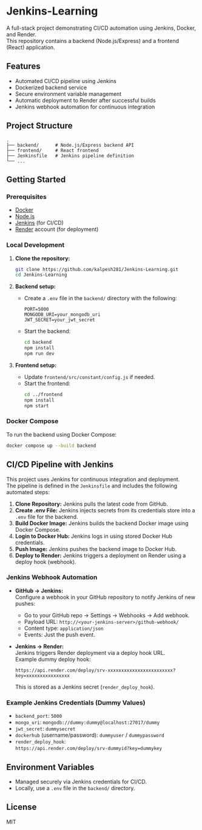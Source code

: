 # Jenkins-Learning

A full-stack project demonstrating CI/CD automation using Jenkins, Docker, and Render.  
This repository contains a backend (Node.js/Express) and a frontend (React) application.

## Features

- Automated CI/CD pipeline using Jenkins
- Dockerized backend service
- Secure environment variable management
- Automatic deployment to Render after successful builds
- Jenkins webhook automation for continuous integration

## Project Structure

```
.
├── backend/      # Node.js/Express backend API
├── frontend/     # React frontend
├── Jenkinsfile   # Jenkins pipeline definition
└── ...
```

## Getting Started

### Prerequisites

- [Docker](https://www.docker.com/)
- [Node.js](https://nodejs.org/)
- [Jenkins](https://www.jenkins.io/) (for CI/CD)
- [Render](https://render.com/) account (for deployment)

### Local Development

1. **Clone the repository:**

   ```sh
   git clone https://github.com/kalpesh281/Jenkins-Learning.git
   cd Jenkins-Learning
   ```

2. **Backend setup:**

   - Create a `.env` file in the `backend/` directory with the following:
     ```
     PORT=5000
     MONGODB_URI=your_mongodb_uri
     JWT_SECRET=your_jwt_secret
     ```
   - Start the backend:
     ```sh
     cd backend
     npm install
     npm run dev
     ```

3. **Frontend setup:**
   - Update `frontend/src/constant/config.js` if needed.
   - Start the frontend:
     ```sh
     cd ../frontend
     npm install
     npm start
     ```

### Docker Compose

To run the backend using Docker Compose:

```sh
docker compose up --build backend
```

## CI/CD Pipeline with Jenkins

This project uses Jenkins for continuous integration and deployment.  
The pipeline is defined in the `Jenkinsfile` and includes the following automated steps:

1. **Clone Repository:** Jenkins pulls the latest code from GitHub.
2. **Create .env File:** Jenkins injects secrets from its credentials store into a `.env` file for the backend.
3. **Build Docker Image:** Jenkins builds the backend Docker image using Docker Compose.
4. **Login to Docker Hub:** Jenkins logs in using stored Docker Hub credentials.
5. **Push Image:** Jenkins pushes the backend image to Docker Hub.
6. **Deploy to Render:** Jenkins triggers a deployment on Render using a deploy hook (webhook).

### Jenkins Webhook Automation

- **GitHub → Jenkins:**  
  Configure a webhook in your GitHub repository to notify Jenkins of new pushes:

  - Go to your GitHub repo → Settings → Webhooks → Add webhook.
  - Payload URL: `http://<your-jenkins-server>/github-webhook/`
  - Content type: `application/json`
  - Events: Just the push event.

- **Jenkins → Render:**  
  Jenkins triggers Render deployment via a deploy hook URL.  
  Example dummy deploy hook:
  ```
  https://api.render.com/deploy/srv-xxxxxxxxxxxxxxxxxxxxxxxx?key=xxxxxxxxxxxxxxxx
  ```
  This is stored as a Jenkins secret (`render_deploy_hook`).

### Example Jenkins Credentials (Dummy Values)

- `backend_port`: `5000`
- `mongo_uri`: `mongodb://dummy:dummy@localhost:27017/dummy`
- `jwt_secret`: `dummysecret`
- `dockerhub` (username/password): `dummyuser` / `dummypassword`
- `render_deploy_hook`:  
  `https://api.render.com/deploy/srv-dummyid?key=dummykey`

## Environment Variables

- Managed securely via Jenkins credentials for CI/CD.
- Locally, use a `.env` file in the `backend/` directory.

## License

MIT
